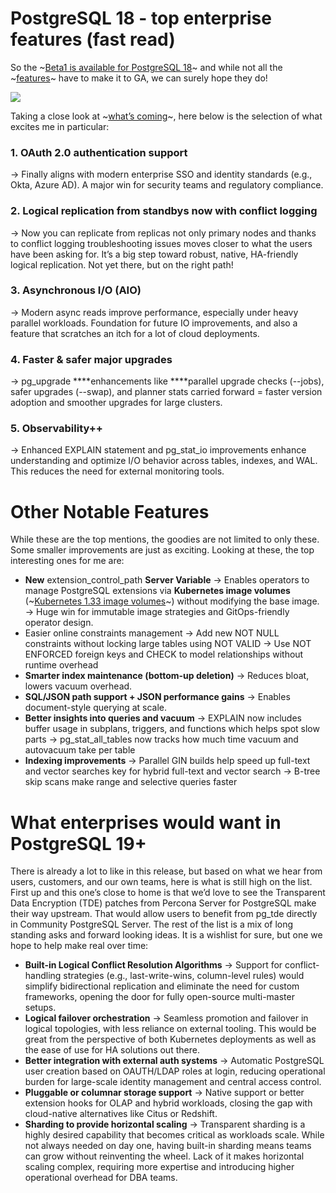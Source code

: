 # PostgreSQL 18 - top enterprise features (fast read)

So the ~[Beta1 is available for PostgreSQL 18](https://www.postgresql.org/about/news/postgresql-18-beta-1-released-3070/)~ and while not all the ~[features](https://www.postgresql.org/docs/18/release-18.html)~ have to make it to GA, we can surely hope they do!

![](2025-05-27-PostgreSQL_18_-_top_enterprise_features_%28fast_read%29/2025-05-22_15-59-43%20copy%20%283%29.png)

Taking a close look at ~[what’s coming](https://www.postgresql.org/docs/18/release-18.html)~, here below is the selection of what excites me in particular:
### 1. OAuth 2.0 authentication support
→ Finally aligns with modern enterprise SSO and identity standards (e.g., Okta, Azure AD). A major win for security teams and regulatory compliance.
### 2. Logical replication from standbys now with conflict logging
→ Now you can replicate from replicas not only primary nodes and thanks to conflict logging troubleshooting issues moves closer to what the users have been asking for. It’s a big step toward robust, native, HA-friendly logical replication. Not yet there, but on the right path!
### 3. Asynchronous I/O (AIO)
→ Modern async reads improve performance, especially under heavy parallel workloads. Foundation for future IO improvements, and also a feature that scratches an itch for a lot of cloud deployments.
### 4. Faster & safer major upgrades
→ pg_upgrade ****enhancements like ****parallel upgrade checks (--jobs), safer upgrades (--swap), and planner stats carried forward = faster version adoption and smoother upgrades for large clusters.
### 5. Observability++
→ Enhanced EXPLAIN statement and pg_stat_io improvements enhance understanding and optimize I/O behavior across tables, indexes, and WAL. This reduces the need for external monitoring tools.
# Other Notable Features
While these are the top mentions, the goodies are not limited to only these. Some smaller improvements are just as exciting. Looking at these, the top interesting ones for me are:
* **New** extension_control_path **Server Variable** → Enables operators to manage PostgreSQL extensions via **Kubernetes image volumes** (~[Kubernetes 1.33 image volumes](https://kubernetes.io/blog/2025/04/29/kubernetes-v1-33-image-volume-beta/)~) without modifying the base image. → Huge win for immutable image strategies and GitOps-friendly operator design.
* Easier online constraints management → Add new NOT NULL constraints without locking large tables using NOT VALID → Use NOT ENFORCED foreign keys and CHECK to model relationships without runtime overhead
* **Smarter index maintenance (bottom-up deletion)** → Reduces bloat, lowers vacuum overhead.
* **SQL/JSON path support + JSON performance gains** → Enables document-style querying at scale.
* **Better insights into queries and vacuum** → EXPLAIN now includes buffer usage in subplans, triggers, and functions which helps spot slow parts → pg_stat_all_tables now tracks how much time vacuum and autovacuum take per table
* **Indexing improvements** → Parallel GIN builds help speed up full-text and vector searches key for hybrid full-text and vector search → B-tree skip scans make range and selective queries faster

# What enterprises would want in PostgreSQL 19+
There is already a lot to like in this release, but based on what we hear from users, customers, and our own teams, here is what is still high on the list.
First up and this one’s close to home is that we’d love to see the Transparent Data Encryption (TDE) patches from Percona Server for PostgreSQL make their way upstream. That would allow users to benefit from pg_tde directly in Community PostgreSQL Server.
The rest of the list is a mix of long standing asks and forward looking ideas. It is a wishlist for sure, but one we hope to help make real over time:
* **Built-in Logical Conflict Resolution Algorithms** → Support for conflict-handling strategies (e.g., last-write-wins, column-level rules) would simplify bidirectional replication and eliminate the need for custom frameworks, opening the door for fully open-source multi-master setups.
* **Logical failover orchestration** → Seamless promotion and failover in logical topologies, with less reliance on external tooling. This would be great from the perspective of both Kubernetes deployments as well as the ease of use for HA solutions out there.
* **Better integration with external auth systems** → Automatic PostgreSQL user creation based on OAUTH/LDAP roles at login, reducing operational burden for large-scale identity management and central access control.
* **Pluggable or columnar storage support** → Native support or better extension hooks for OLAP and hybrid workloads, closing the gap with cloud-native alternatives like Citus or Redshift.
* **Sharding to provide horizontal scaling** → Transparent sharding is a highly desired capability that becomes critical as workloads scale. While not always needed on day one, having built-in sharding means teams can grow without reinventing the wheel. Lack of it makes horizontal scaling complex, requiring more expertise and introducing higher operational overhead for DBA teams.


